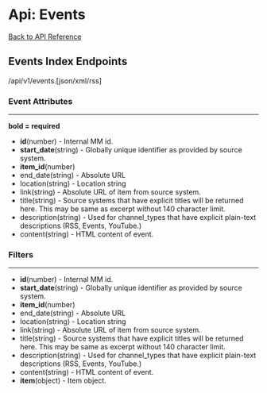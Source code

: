 Api: Events
==========

[Back to API Reference](api.md)

Events Index Endpoints
---------------------
/api/v1/events.[json/xml/rss]

### Event Attributes ###
---------------
**bold = required**

* **id**(number) - Internal MM id.
* **start_date**(string) - Globally unique identifier as provided by source system.
* **item_id**(number)
* end_date(string) - Absolute URL 
* location(string) - Location string 
* link(string) - Absolute URL of item from source system.
* title(string) - Source systems that have explicit titles will be returned here. This
  may be same as excerpt without 140 character limit.
* description(string) - Used for channel_types that have explicit plain-text 
  descriptions (RSS, Events, YouTube.)
* content(string) - HTML content of event.

### Filters ###
-------

* **id**(number) - Internal MM id.
* **start_date**(string) - Globally unique identifier as provided by source system.
* **item_id**(number)
* end_date(string) - Absolute URL 
* location(string) - Location string 
* link(string) - Absolute URL of item from source system.
* title(string) - Source systems that have explicit titles will be returned here. This
  may be same as excerpt without 140 character limit.
* description(string) - Used for channel_types that have explicit plain-text 
  descriptions (RSS, Events, YouTube.)
* content(string) - HTML content of event.
* **item**(object) - Item object.
